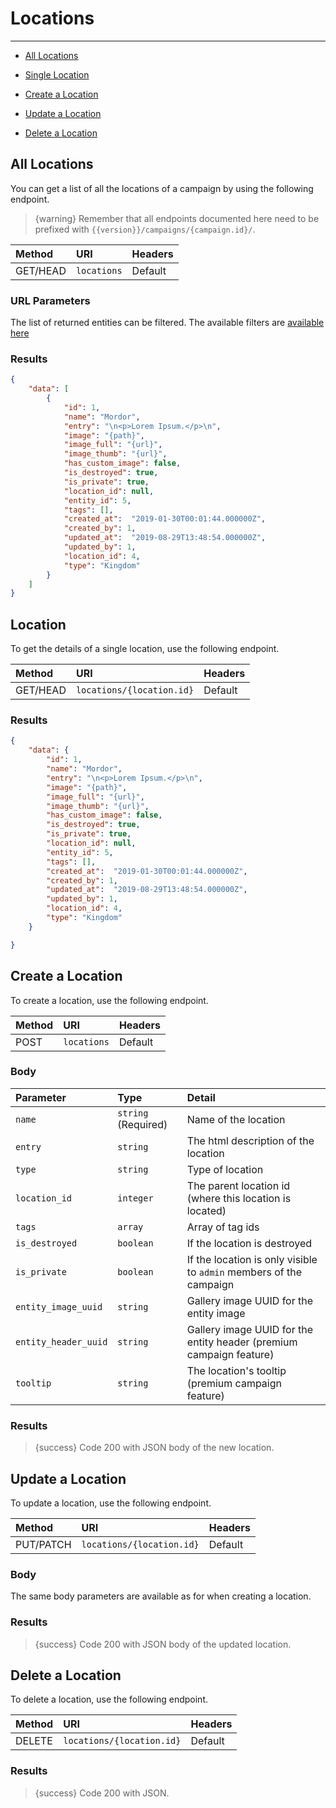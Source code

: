 # Locations

---

- [All Locations](#all-locations)

- [Single Location](#location)
- [Create a Location](#create-location)
- [Update a Location](#update-location)
- [Delete a Location](#delete-location)

<a name="all-locations"></a>
## All Locations

You can get a list of all the locations of a campaign by using the following endpoint.

> {warning} Remember that all endpoints documented here need to be prefixed with `{{version}}/campaigns/{campaign.id}/`.


| Method | URI | Headers |
| :- |   :-   |  :-  |
| GET/HEAD | `locations` | Default |

### URL Parameters

The list of returned entities can be filtered. The available filters are [available here](/api-docs/{{version}}/filters)

### Results
```json
{
    "data": [
        {
            "id": 1,
            "name": "Mordor",
            "entry": "\n<p>Lorem Ipsum.</p>\n",
            "image": "{path}",
            "image_full": "{url}",
            "image_thumb": "{url}",
            "has_custom_image": false,
            "is_destroyed": true,
            "is_private": true,
            "location_id": null,
            "entity_id": 5,
            "tags": [],
            "created_at":  "2019-01-30T00:01:44.000000Z",
            "created_by": 1,
            "updated_at":  "2019-08-29T13:48:54.000000Z",
            "updated_by": 1,
            "location_id": 4,
            "type": "Kingdom"
        }
    ]
}
```


<a name="location"></a>
## Location

To get the details of a single location, use the following endpoint.

| Method | URI | Headers |
| :- |   :-   |  :-  |
| GET/HEAD | `locations/{location.id}` | Default |

### Results
```json
{
    "data": {
        "id": 1,
        "name": "Mordor",
        "entry": "\n<p>Lorem Ipsum.</p>\n",
        "image": "{path}",
        "image_full": "{url}",
        "image_thumb": "{url}",
        "has_custom_image": false,
        "is_destroyed": true,
        "is_private": true,
        "location_id": null,
        "entity_id": 5,
        "tags": [],
        "created_at":  "2019-01-30T00:01:44.000000Z",
        "created_by": 1,
        "updated_at":  "2019-08-29T13:48:54.000000Z",
        "updated_by": 1,
        "location_id": 4,
        "type": "Kingdom"
    }

}
```


<a name="create-location"></a>
## Create a Location

To create a location, use the following endpoint.

| Method | URI | Headers |
| :- |   :-   |  :-  |
| POST | `locations` | Default |

### Body

| Parameter | Type | Detail |
| :- |   :-   |  :-  |
| `name` | `string` (Required) | Name of the location |
| `entry` | `string` | The html description of the location |
| `type` | `string` | Type of location |
| `location_id` | `integer` | The parent location id (where this location is located)|
| `tags` | `array` | Array of tag ids |
| `is_destroyed` | `boolean` | If the location is destroyed |
| `is_private` | `boolean` | If the location is only visible to `admin` members of the campaign |
| `entity_image_uuid` | `string` | Gallery image UUID for the entity image                                 |
| `entity_header_uuid` | `string` | Gallery image UUID for the entity header (premium campaign feature) |
| `tooltip`            | `string` | The location's tooltip (premium campaign feature)                   |


### Results

> {success} Code 200 with JSON body of the new location.


<a name="update-location"></a>
## Update a Location

To update a location, use the following endpoint.

| Method | URI | Headers |
| :- |   :-   |  :-  |
| PUT/PATCH | `locations/{location.id}` | Default |

### Body

The same body parameters are available as for when creating a location.

### Results

> {success} Code 200 with JSON body of the updated location.


<a name="delete-location"></a>
## Delete a Location

To delete a location, use the following endpoint.

| Method | URI | Headers |
| :- |   :-   |  :-  |
| DELETE | `locations/{location.id}` | Default |

### Results

> {success} Code 200 with JSON.
